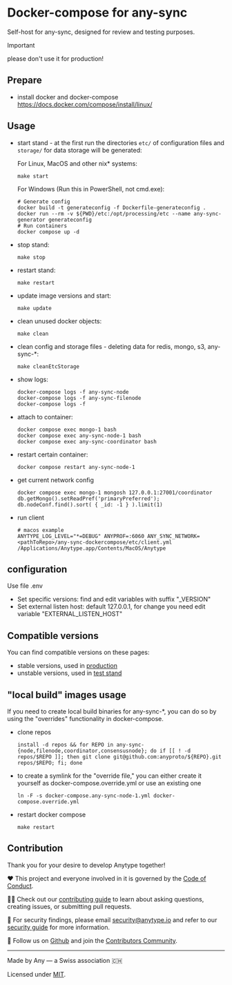 # Docker-compose for any-sync
Self-host for any-sync, designed for review and testing purposes.
> [!IMPORTANT]
> please don't use it for production!

## Prepare
* install docker and docker-compose https://docs.docker.com/compose/install/linux/

## Usage
* start stand - at the first run the directories `etc/` of configuration files and `storage/` for data storage will be generated:

  For Linux, MacOS and other nix* systems:
  ```
  make start
  ```
  For Windows (Run this in PowerShell, not cmd.exe):
  ```
  # Generate config
  docker build -t generateconfig -f Dockerfile-generateconfig .
  docker run --rm -v ${PWD}/etc:/opt/processing/etc --name any-sync-generator generateconfig
  # Run containers
  docker compose up -d
  ```
* stop stand:
  ```
  make stop
  ```
* restart stand:
  ```
  make restart
  ```
* update image versions and start:
  ```
  make update
  ```
* clean unused docker objects:
  ```
  make clean
  ```
* clean config and storage files - deleting data for redis, mongo, s3, any-sync-*:
  ```
  make cleanEtcStorage
  ```
* show logs:
  ```
  docker-compose logs -f any-sync-node
  docker-compose logs -f any-sync-filenode
  docker-compose logs -f
  ```
* attach to container:
  ```
  docker compose exec mongo-1 bash
  docker compose exec any-sync-node-1 bash
  docker compose exec any-sync-coordinator bash
  ```

* restart certain container:
  ```
  docker compose restart any-sync-node-1
  ```

* get current network config
  ```
  docker compose exec mongo-1 mongosh 127.0.0.1:27001/coordinator
  db.getMongo().setReadPref('primaryPreferred'); db.nodeConf.find().sort( { _id: -1 } ).limit(1)
  ```

* run client
  ```
  # macos example
  ANYTYPE_LOG_LEVEL="*=DEBUG" ANYPROF=:6060 ANY_SYNC_NETWORK=<pathToRepo>/any-sync-dockercompose/etc/client.yml /Applications/Anytype.app/Contents/MacOS/Anytype
  ```

## configuration
Use file .env
* Set specific versions: find and edit variables with suffix "_VERSION"
* Set external listen host: default 127.0.0.1, for change you need edit variable "EXTERNAL_LISTEN_HOST"

## Compatible versions
You can find compatible versions on these pages:
* stable versions, used in [production](https://puppetdoc.anytype.io/api/v1/prod-any-sync-compatible-versions/)
* unstable versions, used in [test stand](https://puppetdoc.anytype.io/api/v1/stage1-any-sync-compatible-versions/)

## "local build" images usage
If you need to create local build binaries for any-sync-*, you can do so by using the "overrides" functionality in docker-compose.

* clone repos
  ```
  install -d repos && for REPO in any-sync-{node,filenode,coordinator,consensusnode}; do if [[ ! -d repos/$REPO ]]; then git clone git@github.com:anyproto/${REPO}.git repos/$REPO; fi; done
  ```
* to create a symlink for the "override file," you can either create it yourself as docker-compose.override.yml or use an existing one
  ```
  ln -F -s docker-compose.any-sync-node-1.yml docker-compose.override.yml
  ```
* restart docker compose
  ```
  make restart
  ```

## Contribution
Thank you for your desire to develop Anytype together!

❤️ This project and everyone involved in it is governed by the [Code of Conduct](https://github.com/anyproto/.github/blob/main/docs/CODE_OF_CONDUCT.md).

🧑‍💻 Check out our [contributing guide](https://github.com/anyproto/.github/blob/main/docs/CONTRIBUTING.md) to learn about asking questions, creating issues, or submitting pull requests.

🫢 For security findings, please email [security@anytype.io](mailto:security@anytype.io) and refer to our [security guide](https://github.com/anyproto/.github/blob/main/docs/SECURITY.md) for more information.

🤝 Follow us on [Github](https://github.com/anyproto) and join the [Contributors Community](https://github.com/orgs/anyproto/discussions).

---
Made by Any — a Swiss association 🇨🇭

Licensed under [MIT](./LICENSE.md).

